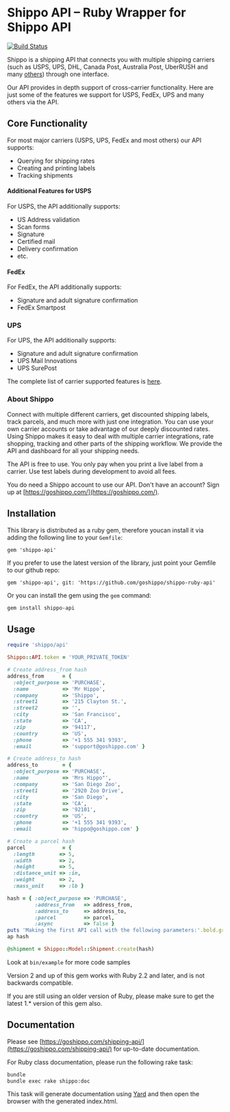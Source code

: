 
# Shippo API – Ruby Wrapper for Shippo API

[![Build Status](https://travis-ci.org/kigster/shippo-ruby-client.svg?branch=master)](https://travis-ci.org/kigster/shippo-ruby-client)

Shippo is a shipping API that connects you with multiple shipping carriers (such as USPS, UPS, DHL, Canada Post, Australia Post, UberRUSH and many [others](https://goshippo.com/shipping-carriers/)) through one interface.

Our API provides in depth support of cross-carrier functionality. Here are just some of the features we support for USPS, FedEx, UPS and many others via the API.

## Core Functionality

For most major carriers (USPS, UPS, FedEx and most others) our API supports:

* Querying for shipping rates
* Creating and printing labels
* Tracking shipments

#### Additional Features for USPS

For USPS, the API additionally supports:

  * US Address validation
  * Scan forms
  * Signature
  * Certified mail
  * Delivery confirmation
  * etc.

#### FedEx

For FedEx, the API additionally supports:

  * Signature and adult signature confirmation
  * FedEx Smartpost

### UPS

For UPS, the API additionally supports:

  * Signature and adult signature confirmation
  * UPS Mail Innovations
  * UPS SurePost

The complete list of carrier supported features is [here](https://goshippo.com/shipping-api/carriers).

### About Shippo

Connect with multiple different carriers, get discounted shipping labels, track parcels, and much more with just one integration. You can use your own carrier accounts or take advantage of our deeply discounted rates. Using Shippo makes it easy to deal with multiple carrier integrations,  rate shopping, tracking and other parts of the shipping workflow. We provide the API and dashboard for all your shipping needs.

The API is free to use. You only pay when you print a live label from a carrier.  Use test labels during development to avoid all fees.

You do need a Shippo account to use our API. Don't have an account? Sign up at [https://goshippo.com/](https://goshippo.com/).

## Installation

This library is distributed as a ruby gem, therefore youcan install it via adding the following line to your `Gemfile`:

```
gem 'shippo-api'
```

If you prefer to use the latest version of the library, just point your Gemfile to our github repo:

```
gem 'shippo-api', git: 'https://github.com/goshippo/shippo-ruby-api'
```

Or you can install the gem using the `gem` command:

```bash
gem install shippo-api
```

## Usage 

```ruby
require 'shippo/api'

Shippo::API.token = 'YOUR_PRIVATE_TOKEN'

# Create address_from hash
address_from      = {
  :object_purpose => 'PURCHASE',
  :name           => 'Mr Hippo',
  :company        => 'Shippo',
  :street1        => '215 Clayton St.',
  :street2        => '',
  :city           => 'San Francisco',
  :state          => 'CA',
  :zip            => '94117',
  :country        => 'US',
  :phone          => '+1 555 341 9393',
  :email          => 'support@goshippo.com' }

# Create address_to hash
address_to        = {
  :object_purpose => 'PURCHASE',
  :name           => 'Mrs Hippo"',
  :company        => 'San Diego Zoo',
  :street1        => '2920 Zoo Drive',
  :city           => 'San Diego',
  :state          => 'CA',
  :zip            => '92101',
  :country        => 'US',
  :phone          => '+1 555 341 9393',
  :email          => 'hippo@goshippo.com' }

# Create a parcel hash
parcel            = {
  :length        => 5,
  :width         => 2,
  :height        => 5,
  :distance_unit => :in,
  :weight        => 2,
  :mass_unit     => :lb }

hash = { :object_purpose => 'PURCHASE',
         :address_from   => address_from,
         :address_to     => address_to,
         :parcel         => parcel,
         :async          => false }
puts 'Making the first API call with the following parameters:'.bold.green.underlined
ap hash

@shipment = Shippo::Model::Shipment.create(hash)
```

Look at `bin/example` for more code samples

Version 2 and up of this gem works with Ruby 2.2 and later, and is not backwards compatible.

If you are still using an older version of Ruby, please make sure to get the latest 1.* version of this gem also.

## Documentation

Please see [https://goshippo.com/shipping-api/](https://goshippo.com/shipping-api/) for up-to-date documentation.

For Ruby class documentation, please run the following rake task:

```bash
bundle
bundle exec rake shippo:doc
```

This task will generate documentation using [Yard](https://yardoc.org) and then open the browser with the generated index.html.
